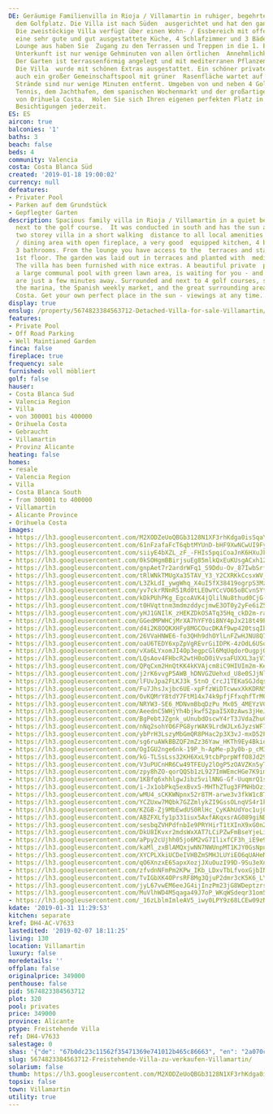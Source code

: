 ```yaml
---
DE: Geräumige Familienvilla in Rioja / Villamartin in ruhiger, begehrter Lage neben
  dem Golfplatz. Die Villa ist nach Süden  ausgerichtet und hat den ganzen Tag Sonne.
  Die zweistöckige Villa verfügt über einen Wohn- / Essbereich mit offenem  Kamin,
  eine sehr gute und gut ausgestattete Küche, 4 Schlafzimmer und 3 Bäder. Von der
  Lounge aus haben Sie  Zugang zu den Terrassen und Treppen in die 1. Etage. Diese
  Unterkunft ist nur wenige Gehminuten von allen örtlichen  Annehmlichkeiten entfernt.
  Der Garten ist terrassenförmig angelegt und mit mediterranen Pflanzen bepflanzt.
  Die Villa  wurde mit schönen Extras ausgestattet. Ein schöner privater Pool und
  auch ein großer Gemeinschaftspool mit grüner  Rasenfläche wartet auf Sie - und die
  Strände sind nur wenige Minuten entfernt. Umgeben von und neben 4 Golfplätzen,  Spa,
  Tennis, dem Jachthafen, dem spanischen Wochenmarkt und der großartigen Umgebung
  von Orihuela Costa.  Holen Sie sich Ihren eigenen perfekten Platz in der Sonne -
  Besichtigungen jederzeit.
ES: ES
aircon: true
balconies: '1'
baths: 3
beach: false
beds: 4
community: Valencia
costa: Costa Blanca Süd
created: '2019-01-18 19:00:02'
currency: null
defeatures:
- Privater Pool
- Parken auf dem Grundstück
- Gepflegter Garten
description: Spacious family villa in Rioja / Villamartin in a quiet best location
  next to the golf course.  It was conducted in south and has the sun all day. The
  two storey villa in a short walking  distance to all local amenities has a lounge
  / dining area with open fireplace, a very good  equipped kitchen, 4 bedrooms and
  3 bathrooms. From the lounge you have access to the  terraces and stairs to the
  1st floor. The garden was laid out in terraces and planted with  mediterranean plants.
  The villa has been furnished with nice extras. A beautiful private  pool and also
  a large communal pool with green lawn area, is waiting for you - and the  beaches
  are just a few minutes away. Surrounded and next to 4 golf courses, spa,  tennis,
  the marina, the Spanish weekly market, and the great surrounding area of  Orihuela
  Costa. Get your own perfect place in the sun - viewings at any time.
display: true
enslug: /property/5674823384563712-Detached-Villa-for-sale-Villamartin/
features:
- Private Pool
- Off Road Parking
- Well Maintianed Garden
finca: false
fireplace: true
frequency: sale
furnished: voll möbliert
golf: false
hauser:
- Costa Blanca Sud
- Valencia Region
- Villa
- von 300001 bis 400000
- Orihuela Costa
- Gebraucht
- Villamartin
- Provinz Alicante
heating: false
homes:
- resale
- Valencia Region
- Villa
- Costa Blanca South
- from 300001 to 400000
- Villamartin
- Alicante Province
- Orihuela Costa
images:
- https://lh3.googleusercontent.com/M2XODZeUoQBGb3128N1XF3rhKdga0isSqaYNkhV3bDXD-ElHhLnuMezkWkyE5FAupt1XiyI9VL2j-iyyVZnWsA=w640-rj-e30-l100
- https://lh3.googleusercontent.com/61nFzafaFcT6qbtMYUnD-bHF9XwNCwUI9Fyn8BAbxPATn77zymGd2ax-Kz5sWT_BQcChS9DW4hVxP1vKi05x=w640-rj-e30-l100
- https://lh3.googleusercontent.com/siiyE4bXZL_zF_-FHIs5pqiCoaJnK6HXuJkA6Ipgl7rbKAd3lPUWYmjum5ZPm4h566SBwspsD9P9zi2-RLRMaA=w640-rj-e30-l100
- https://lh3.googleusercontent.com/0kSOHgmBBirjsuEg85mlkQxEuKUsgACxh12HoRecNxeOBzWv3GCBBYxbDl-4XAuv3-o67yHvYXJPDJXZQiI=w640-rj-e30-l100
- https://lh3.googleusercontent.com/gnpAet7r2ardrWFq1_S9Ddu-Ov_87IwbSrfq80fFrJGIgOw7ah2l7Tn0wXcgD6aT2EO12hMuNlRLXKOpJWE0=w640-rj-e30-l100
- https://lh3.googleusercontent.com/tRlWNkTMUgXa35TAV_Y3_Y2CXRKkCcsxWV_9DSPugL-0YNmUZkwAqOh-4ql0m1MoNhB1AMm--7sPC2JL4xBF=w640-rj-e30-l100
- https://lh3.googleusercontent.com/L3ZkLdI_ywgWhq_X4uI5fX38419ogrpS3Mz1ffa3BX7Ya5kgSWt8jV8QQ7o7uZE-irEQYzxRVhXUqbfjrA=w640-rj-e30-l100
- https://lh3.googleusercontent.com/yv7ckrRNnR51Rd0tLE0wYCcVO65oBCvnSYtpzF7hd-599dC5DDWdfahFqfqAzqQI_GixbI0233Dionuj38Y=w640-rj-e30-l100
- https://lh3.googleusercontent.com/kDkPUhPKg_EgcoAVK4jQlilNu8thud0CjG-J3asyPEIa07LyLu74nrFi0FaBTIq-86tEz4YGcldVYehhtnw=w640-rj-e30-l100
- https://lh3.googleusercontent.com/t0HVqttnm3mdmzddycjmwE3OT0y2yFe6iZ54UwhXlqd85HiT-H0a0NpVhHkuIJpXQ9BdA2CnyJjuFYOdIu0T=w640-rj-e30-l100
- https://lh3.googleusercontent.com/yHJ1GNIlK_zHEKZDkOSATq35Hq_ckD2m-rayRLLSybgeRgTtUkR4Nvs9Bczak1LBmr8DHzAteCDcgmUcXSzC=w640-rj-e30-l100
- https://lh3.googleusercontent.com/GGedMPWHCjMrXA7hYFY0i8NY4pJx218t49PmG9YFFzMWc9jcg3wR0SU1MUVjG8YFG7IS_6oPnpTuyUEJystO=w640-rj-e30-l100
- https://lh3.googleusercontent.com/d4i2K8OQKXHFy8MGCOucDKAf9wp420tsqIbluI71effS75pccnfO3J6qXey3RkDnIQudPDysc35ayxwHq9Y=w640-rj-e30-l100
- https://lh3.googleusercontent.com/26VVaHNWE6-fo3QHh9dhOYlLnFZwHJNU8Q7wELpHS7nT2gmM04KoTObbgWKu3uzcTukwVAdZsV8clEvDKW3B=w640-rj-e30-l100
- https://lh3.googleusercontent.com/oaU6TEDY6xpZpVgREvrGiIDPK-4zOdL6USojICUKJSkURKlTSFJ96gRaw69EZuSRezgU28EGSDNQfQZbCu6a=w640-rj-e30-l100
- https://lh3.googleusercontent.com/vXa6LYxomJI4Op3egpcGl6MqUqdorOugpjOWx6dyqjAaicBkh6V2YnGMGbSIN7gAzyDqx5uh9SWy-rxZGE0=w640-rj-e30-l100
- https://lh3.googleusercontent.com/LQsAov4FHbcR2wtH0oD0iVvsaFUXXL3ajVI4R3LUtISvS2ru1goYiA63UWQgjvgvTgnkLgk8W2gShcvptbA_=w640-rj-e30-l100
- https://lh3.googleusercontent.com/QPqCxm2HnQtKK4kKVAjcm8iC9HIUIm2m-KeLovbzw0T8ZKGwxFsbSf9RndGyEkMLDT3KXfa8CB6arQCs-3g=w640-rj-e30-l100
- https://lh3.googleusercontent.com/j2rK6vvgP5AWB_hDNVGZUehxd_U8e0SJjNlotYmrewmWHTLI2rv2PMRxGfWZ_LYSbxODLEo6QN0o4FPa90Q=w640-rj-e30-l100
- https://lh3.googleusercontent.com/lFUvJpa2FLKJ3k_5tnO_CrcJ1TEKaSGJdqsNraMQmIyWIRL3beuiXicU1EPIrILfxT29hIPh_6v2UgUGwDE=w640-rj-e30-l100
- https://lh3.googleusercontent.com/Fu7JhsJxjbc6UE-xpFfzWiDTcwwxXkKDRN51Y733R003JadOg760Nn8wIyi78-Kwwss6hEwOIwXGkiCgRZSv=w640-rj-e30-l100
- https://lh3.googleusercontent.com/OvKQMrY8tdY7FtM14x74k9pfjFfxqhfTrM0haaOkENPEGRkq0fi3wsykAfH_VTHb77FL_PmdyYF5ofZglouA6Q=w640-rj-e30-l100
- https://lh3.googleusercontent.com/NRYW3-SE6_MDNvmBbqDzPu_Mx05_4MEYzV0smdacawqmJUaWPG61xOijGf3NyrUqKm69S947YTmDuq1hsG1s=w640-rj-e30-l100
- https://lh3.googleusercontent.com/AeednC5WHjYh4bjkwf52paI5X0zAws3jHeJBF8EFauuqJYqKyus-NAsGxFITmypbtPDBk42FvPPClhSWYdMTFA=w640-rj-e30-l100
- https://lh3.googleusercontent.com/BgPebtJZgnk_uUnubdOscwY4rT3JVdaZhuCXShlj_xw7ZjZ8UdVuOqCav2hNKNO0Zpp1dlxwLx0Lm2f0IUov=w640-rj-e30-l100
- https://lh3.googleusercontent.com/nNq2sohYO6FPG8yrWAK9LrdWJLx6JyzsWF7OU3fNoAwo7r9BBPeVhNVv-cW4N-BG0UlE0A9keUEyFi8ObkjzBw=w640-rj-e30-l100
- https://lh3.googleusercontent.com/ybPrH3LszyMbGmQR8PHac2p3X3vJ-mxD52PwXJCCIw5vMj1gMwQkt0K0nMBnNTp8-1oP1apSZ1_tnPqsQfxc=w640-rj-e30-l100
- https://lh3.googleusercontent.com/sg6ruAWkBBZQF2mZz36Yaw_HKTh9Ey4BkiqBIztZTakjPwrESnwdFNwkV0DmVFWyDOiUOxdcaWcc5mgfx1Yi=w640-rj-e30-l100
- https://lh3.googleusercontent.com/OgIGU2nge6nk-19P_h-ApMe-p3y0b-p_cM3x_Vyr1TvrmCWdupcLT0z80nI_n_qOv1JhtmLuhIQ_BXziVo4E=w640-rj-e30-l100
- https://lh3.googleusercontent.com/kG-TLSsLss32KH6XxL9tcbPprpWffO8Jd291_7eu15G7-px30XIQdeWdupzx7tZ8Kk2m9wyeZVSOSxzMIxQOMA=w640-rj-e30-l100
- https://lh3.googleusercontent.com/V3uPUCnHR6Cw49TFEUy2lOgP5zOAVZKn5yTOhQckkh1PsTaVSKEy6UdB0rgx7TNaGbk4jKDAZLbYYC1rhxQ=w640-rj-e30-l100
- https://lh3.googleusercontent.com/zpy8hZO-qorQQSb1zL927ImWEmcHGe7K9imnJ4agFUdRXgO8gjvDLXA2ERFBNkHWsola2_y8GV5gweivEHL5CQ=w640-rj-e30-l100
- https://lh3.googleusercontent.com/1KBfq6xhhlgwJibz5vilNNG-Gf-UuqmrQ1sWV0G0KDJ8iCA91_P54eYWHyeu3SVRyGIxfNxhtYdY7WjT9i3m=w640-rj-e30-l100
- https://lh3.googleusercontent.com/i-Jx1obPkq5exBvx5-MHThZTug3FPNHbOziHtFNv9lLam2l2grQ5cnIG6k1hCc_6o54AeqG-ny8hE173Ylhr=w640-rj-e30-l100
- https://lh3.googleusercontent.com/wMU4_sCKKWNpnx52r8TM-arwe3v3fkW1c8TGGZDlbn56Qqb2LEUH0MvwCKYdgr3pEPG2GIr9nX-rMlYeQbtn=w640-rj-e30-l100
- https://lh3.googleusercontent.com/YCZUxw7MQbk7GZZmlykZI9GssOLnqVS4r1kou6ujMmVLrW4noFZ2RQ7BB_vXiR6320UdKP1fVXW80iGN6L6x=w640-rj-e30-l100
- https://lh3.googleusercontent.com/KZGB-Zj9MbEwdUS0RlHc_CyKAhUdYoc1uj0TZGAt2yXUeNa4XoaGvPhjUyMTOX1cHZGuzzXVhPe_youH2x8=w640-rj-e30-l100
- https://lh3.googleusercontent.com/ABZFXLfy1p331iux5AxfAKqxsrAG089giNDz9hj6VK3R4w4UB4vBrjXv8DuZmHG2q1ZdY7mcCIn3KiXPHG_7=w640-rj-e30-l100
- https://lh3.googleusercontent.com/sesbqZVHPdfnbIe9PRYHirT1tXInX9xG0n2PygtwV8HNpz6TFsHc2uAxAz9xM9noSR1dFbK9MZcY_iwb44C_=w640-rj-e30-l100
- https://lh3.googleusercontent.com/DkU8IKvxr2mdsWxXAT7LCiPZwFmBseYjeLiXUxWIAO0b68mIA5J5ZbJa3x4iN1NsySmnNJ0NnVpY3ZRdoFQ=w640-rj-e30-l100
- https://lh3.googleusercontent.com/aPpy2cUjhh05jo6M2vG7IlixfCF3h_iE9e9hHHOAyYbV1hntVxjIrciKGOKIzkwIqKkZKg1IC-0CKh98Nh-E=w640-rj-e30-l100
- https://lh3.googleusercontent.com/kaMl_zxBlAMQxjwNN7NWUnpMT1KJY0GsNpnn0x7tZ8S_AUrJ_5SvNFrzMo_bEZp1sIk1OU9UnWpDmyGWVNI=w640-rj-e30-l100
- https://lh3.googleusercontent.com/XYCPLXkiUCDeIVHBZmSMHJLUYiEO6qUAHeM8H9OlpMzLy098XkR4FYrMwVsoRw5NUxJjxwLME1LQyTp38AxM=w640-rj-e30-l100
- https://lh3.googleusercontent.com/qO6XnzxE65apxXozjJXuOuzI99D-9Su3eXnRQQT4XwYD-PkLgoZVTWdosQCE-K7knUL4UKBuggayFSzJJz87=w640-rj-e30-l100
- https://lh3.googleusercontent.com/zfvdnNFmPm2KPw_IKb_LDxvTbLfvoxGjbINA03raxVB0b3yVR-ApiJm6S5QzU2_EEx4DP83ndT2gQEH88XZa=w640-rj-e30-l100
- https://lh3.googleusercontent.com/TvIGbXK4OPrsRF8Mg3QjuP2dmr3cK5K6_LYmtj3ULCK9fc0ZBaemtpW5lWUZNM4o0eBZjoY9dE6-Pk8SGiA=w640-rj-e30-l100
- https://lh3.googleusercontent.com/jyL67vwEM6eeJG4ijInzPm23jG8WDeptzrs-J1Xi8jVPGQ8CdGLFp9-vtXxo1OxCrG5A2wNALblPf0yEqTeH=w640-rj-e30-l100
- https://lh3.googleusercontent.com/MuVlhWD4M5qaga49J7oP_WKqWSdeqr31om5MymT92Wf24f4emyMhFcg9pgWkjSvtg5yxs_B7SNZSItxc_8U8=w640-rj-e30-l100
- https://lh3.googleusercontent.com/_16zLblmImleAV5_iwy0LPY9z68LCEw09zNDVNI7UCF8lt7WBHqxVNjrjiUKfhp2Z5oRrHazmtKO3m2Tr1Y=w640-rj-e30-l100
kdate: '2019-01-31 11:29:53'
kitchen: separate
kref: DH4-AC-V7633
lastedited: '2019-02-07 18:11:25'
living: 130
location: Villamartin
luxury: false
moredetails: ''
offplan: false
originalprice: 349000
penthouse: false
pid: 5674823384563712
plot: 320
pool: privates
price: 349000
province: Alicante
ptype: Freistehende Villa
ref: DH4-V7633
salestage: 0
shas: '{"de": "67b0dc23c11562f35471369e741012b465c86663", "en": "2a070cc643da0db3bd5f5bfb71e48a5f9cf1271f"}'
slug: 5674823384563712-Freistehende-Villa-zu-verkaufen-Villamartin/
solarium: false
thumb: https://lh3.googleusercontent.com/M2XODZeUoQBGb3128N1XF3rhKdga0isSqaYNkhV3bDXD-ElHhLnuMezkWkyE5FAupt1XiyI9VL2j-iyyVZnWsA=w400-h240-n-rj-e30-l100
topsix: false
town: Villamartin
utility: true
---
```

